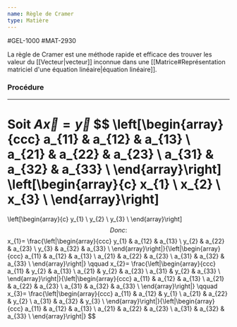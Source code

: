 ```yaml
---
name: Règle de Cramer
type: Matière
---
```

#GEL-1000 #MAT-2930 

La règle de Cramer est une méthode rapide et efficace des trouver les valeur du [[Vecteur|vecteur]] inconnue dans une [[Matrice#Représentation matriciel d'une équation linéaire|équation linéaire]].

### Procédure
---
Soit $A\vec{x} = \vec{y}$
$$
\left[\begin{array}{ccc} 
a_{11} & a_{12} & a_{13} \\
a_{21} & a_{22} & a_{23} \\
a_{31} & a_{32} & a_{33} \\
\end{array}\right]
\left[\begin{array}{c} 
x_{1} \\
x_{2} \\
x_{3} \\
\end{array}\right]
=
\left[\begin{array}{c} 
y_{1} \\
y_{2} \\
y_{3} \\
\end{array}\right]
$$
Donc:
$$
x_{1}= \frac{\left|\begin{array}{ccc} 
y_{1} & a_{12} & a_{13} \\
y_{2} & a_{22} & a_{23} \\
y_{3} & a_{32} & a_{33} \\
\end{array}\right|}{\left|\begin{array}{ccc} 
a_{11} & a_{12} & a_{13} \\
a_{21} & a_{22} & a_{23} \\
a_{31} & a_{32} & a_{33} \\
\end{array}\right|} 
\qquad 
x_{2}= \frac{\left|\begin{array}{ccc} 
a_{11} & y_{2} & a_{13} \\
a_{21} & y_{2} & a_{23} \\
a_{31} & y_{2} & a_{33} \\
\end{array}\right|}{\left|\begin{array}{ccc} 
a_{11} & a_{12} & a_{13} \\
a_{21} & a_{22} & a_{23} \\
a_{31} & a_{32} & a_{33} \\
\end{array}\right|} 
\qquad
x_{3}= \frac{\left|\begin{array}{ccc} 
a_{11} & a_{12} & y_{1} \\
a_{21} & a_{22} & y_{2} \\
a_{31} & a_{32} & y_{3} \\
\end{array}\right|}{\left|\begin{array}{ccc} 
a_{11} & a_{12} & a_{13} \\
a_{21} & a_{22} & a_{23} \\
a_{31} & a_{32} & a_{33} \\
\end{array}\right|} 
$$